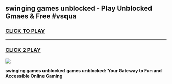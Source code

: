 
## swinging games unblocked - Play Unblocked Gmaes & Free #vsqua
<h3>
<a href="https://news.freeplayer.one?title=swinging_games_unblocked&ref=03M">CLICK TO PLAY</a></h3>
<hr>

<h3>
<a href="https://news.freeplayer.one?title=swinging_games_unblocked&ref=03M">CLICK 2 PLAY</a>
  
</h3>

<a href="https://news.freeplayer.one?title=swinging_games_unblocked&ref=03M"><img src="https://clearcache.store/games.png"></a>


**swinging games unblocked games unblocked: Your Gateway to Fun and Accessible Online Gaming**
